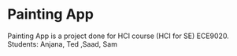 # Painting App
Painting App is a project done for HCI course (HCI for SE) ECE9020.
Students: Anjana, Ted ,Saad, Sam
